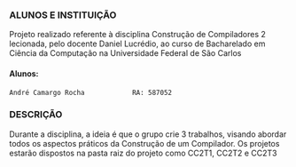 ### ALUNOS E INSTITUIÇÃO
Projeto realizado referente à disciplina Construção de Compiladores 2 lecionada, pelo docente Daniel Lucrédio, ao curso de Bacharelado em Ciência da Computação na Universidade Federal de São Carlos

#### Alunos:
    André Camargo Rocha            RA: 587052

### DESCRIÇÃO

Durante a disciplina, a ideia é que o grupo crie 3 trabalhos, visando abordar todos os aspectos práticos da Construção de um Compilador. Os projetos estarão dispostos na pasta raiz do projeto como CC2T1, CC2T2 e CC2T3
